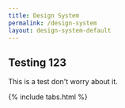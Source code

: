 ```yaml
---
title: Design System
permalink: /design-system
layout: design-system-default
---
```

## Testing 123

This is a test don't worry about it.

{% include tabs.html %}